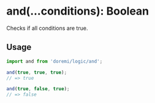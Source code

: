 # and(...conditions): Boolean

Checks if all conditions are true.

## Usage

```js
import and from 'doremi/logic/and';

and(true, true, true);
// => true

and(true, false, true);
// => false
```

